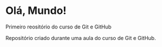 # Olá, Mundo!
 Primeiro reositório do curso de Git e GitHub

 Repositório criado durante uma aula do curso de Git e GitHub.
